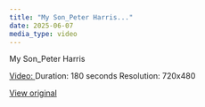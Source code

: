 ```yaml
---
title: "My Son_Peter Harris..."
date: 2025-06-07
media_type: video
---
```


My Son_Peter Harris


[Video: ](video_files/video_5@07-06-2025_12-41-14.mp4)
Duration: 180 seconds
Resolution: 720x480


[View original](https://t.me/c/2696929880/247)
